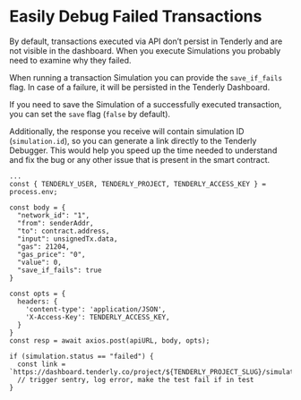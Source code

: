 # Easily Debug Failed Transactions

By default, transactions executed via API don’t persist in Tenderly and are not visible in the dashboard. When you execute Simulations you probably need to examine why they failed.

When running a transaction Simulation you can provide the `save_if_fails` flag. In case of a failure, it will be persisted in the Tenderly Dashboard.

If you need to save the Simulation of a successfully executed transaction, you can set the `save` flag (`false` by default).

Additionally, the response you receive will contain simulation ID (`simulation.id`), so you can generate a link directly to the Tenderly Debugger. This would help you speed up the time needed to understand and fix the bug or any other issue that is present in the smart contract.

```tsx
...
const { TENDERLY_USER, TENDERLY_PROJECT, TENDERLY_ACCESS_KEY } = process.env;

const body = {
  "network_id": "1",
  "from": senderAddr,
  "to": contract.address,
  "input": unsignedTx.data,
  "gas": 21204,
  "gas_price": "0",
  "value": 0,
  "save_if_fails": true
}

const opts = {
  headers: {
    'content-type': 'application/JSON',
    'X-Access-Key': TENDERLY_ACCESS_KEY,
  }
}
const resp = await axios.post(apiURL, body, opts);

if (simulation.status == "failed") {
  const link = `https://dashboard.tenderly.co/project/${TENDERLY_PROJECT_SLUG}/simulator/${resp.data.simulation.id}`
  // trigger sentry, log error, make the test fail if in test
}
```
